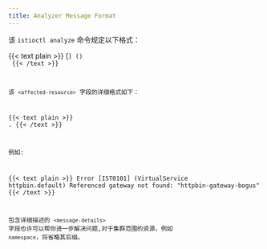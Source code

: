 ```yaml
---
title: Analyzer Message Format
---
```


该 `istioctl analyze` 命令规定以下格式：

{{< text plain >}}
<level> [<code>] (<affected-resource>) <message-details>
{{< /text >}}

该 `<affected-resource>` 字段的详细格式如下：

{{< text plain >}}
<resource-kind> <resource-name>.<resource-namespace>
{{< /text >}}

例如:

{{< text plain >}}
Error [IST0101] (VirtualService httpbin.default) Referenced gateway not found: "httpbin-gateway-bogus"
{{< /text >}}

包含详细描述的 `<message-details>` 字段也许可以帮你进一步解决问题,对于集群范围的资源，例如 `namespace`，将省略其后缀。
